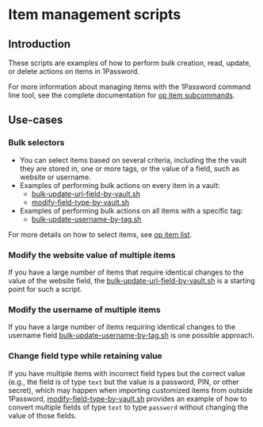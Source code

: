 # Item management scripts
## Introduction
These scripts are examples of how to perform bulk creation, read, update, or delete actions on items in 1Password. 

For more information about managing items with the 1Password command line tool, see the complete documentation for [op item subcommands](https://developer.1password.com/docs/cli/reference/management-commands/item).

## Use-cases
### Bulk selectors
* You can select items based on several criteria, including the the vault they are stored in, one or more tags, or the value of a field, such as website or username. 
* Examples of performing bulk actions on every item in a vault:
    * [bulk-update-url-field-by-vault.sh](bulk-update-url-field-by-vault.sh)
    * [modify-field-type-by-vault.sh](modify-field-type-by-vault.sh)
* Examples of performing bulk actions on all items with a specific tag:
    * [bulk-update-username-by-tag.sh](./bulk-update-username-by-tag.sh)

For more details on how to select items, see [op item list](https://developer.1password.com/docs/cli/reference/management-commands/item#item-list).

### Modify the website value of multiple items
If you have a large number of items that require identical changes to the value of the website field, the [bulk-update-url-field-by-vault.sh](bulk-update-url-field-by-vault.sh) is a starting point for such a script.

### Modify the username of multiple items
If you have a large number of items requiring identical changes to the username field [bulk-update-username-by-tag.sh](bulk-update-username-by-tag.sh) is one possible approach. 

### Change field type while retaining value
If you have multiple items with incorrect field types but the correct value (e.g., the field is of type `text` but the value is a password, PIN, or other secret), which may happen when importing customized items from outside 1Password, [modify-field-type-by-vault.sh](modify-field-type-by-vault.sh) provides an example of how to convert multiple fields of type `text` to type `password` without changing the value of those fields. 